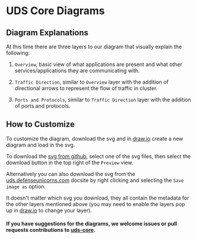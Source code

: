 # UDS Core Diagrams

## Diagram Explanations
At this time there are three layers to our diagram that visually explain the following:

1. `Overview`, basic view of what applications are present and what other services/applications they are communicating with.

2. `Traffic Direction`, similar to `Overview` layer with the addition of directional arrows to represent the flow of traffic in cluster.

3. `Ports and Protocols`, similar to `Traffic Direction` layer with the addition of ports and protocols.

## How to Customize
To customize the diagram, download the svg and in [draw.io](https://draw.io) create a new diagram and load in the svg.

To download the [svg from github](https://github.com/defenseunicorns/uds-core/tree/main/docs/.images), select one of the svg files, then select the download button in the top right of the `Preview` view.

Alternatively you can also download the svg from the [uds.defenseunicorns.com](https://uds.defenseunicorns.com/reference/uds-core/overview/) docsite by right clicking and selecting the `Save image as` option.

It doesn't matter which svg you download, they all contain the metadata for the other layers mentioned above (you may need to enable the layers pop up in [draw.io](https://draw.io) to change your layer).


#### If you have suggestions for the diagrams, we welcome issues or pull requests contributions to [uds-core](https://github.com/defenseunicorns/uds-core).
